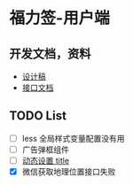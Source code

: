 # 福力签-用户端
## 开发文档，资料
- [设计稿](https://lanhuapp.com/web/#/item/project/board/detail?pid=f729a31f-268c-4edc-a390-4c18a4a48191&project_id=f729a31f-268c-4edc-a390-4c18a4a48191&image_id=ded973bc-e59e-42e4-90d0-0393759cd14d)
- [接口文档](http://47.100.29.191:18080/swagger/index.html)

## TODO List
- [ ] less 全局样式变量配置没有用
- [ ] 广告弹框组件
- [ ] [动态设置 title](https://juejin.im/post/5d355c3f6fb9a07eb15d9383)
- [x] 微信获取地理位置接口失败